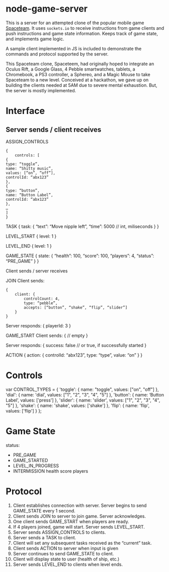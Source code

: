 node-game-server
================

This is a server for an attempted clone of the popular mobile game [Spaceteam](http://www.sleepingbeastgames.com/spaceteam/).  It uses `sockets.io` to receive instructions from game clients and push instructions and game state information.  Keeps track of game state, and implements game logic.

A sample client implemented in JS is included to demonstrate the commands and protocol supported by the server.

This Spaceteam clone, Spaceteem, had originally hoped to integrate an Oculus Rift, a Google Glass, 4 Pebble smartwatches, tablets, a Chromebook, a PS3 controller, a Sphereo, and a Magic Mouse to take Spaceteam to a new level.  Conceived at a hackathon, we gave up on building the clients needed at 5AM due to severe mental exhaustion.  But, the server is mostly implemented.

Interface
=========
Server sends / client receives
------------------------------
ASSIGN_CONTROLS

	{
		controls: [
	{
	type: “toggle”,
	name: “Shitty music”,
	values: [“on”, “off”],
	controlId: “abx123”
	},
	{
	type: “button”,
	name: “Button Label”,
	controlId: “abx123”
	},
	…
	]
	}

TASK
	{
		task: {
			“text”: “Move nipple left”,
			“time”: 5000				// int, miliseconds
		}
	}

LEVEL_START
	{
		level: 1
	}

LEVEL_END
	{
		level: 1
	}

GAME_STATE
	{
		state: {
			“health”: 100,
			“score”: 100,
			“players”: 4,
			“status”: “PRE_GAME”
		}
	}

Client sends / server receives

JOIN
Client sends:

	{
		client: {
			controlCount: 4,
			type: “pebble”,
			accepts: [“button”, “shake”, “flip”, “slider”]
		}
	}

Server responds:
	{
		playerId: 3
	}

GAME_START
Client sends:
	{
		// empty
	}

Server responds: 
	{
		success: false		// or true, if successfully started
	}

ACTION
	{
		action: {
			controlId: “abx123”,
			type: “type”,
			value: “on”
		}
	}

Controls
========
var CONTROL_TYPES = {
	'toggle': {
		name: "toggle",
		values: ["on", "off"]
	},
	'dial': {
		name: 'dial',
		values: ["1", "2", "3", "4", "5"]
	},
	'button': {
		name: ‘Button Label’,
		values: ['press']
	},
	'slider': {
		name: 'slider',
		values: ["1", "2", "3", "4", "5"]
	},
	'shake': {
		name: 'shake',
		values: ['shake']
	},
	'flip': {
		name: 'flip',
		values: ['flip']
	}
};

Game State
==========
status:
- PRE_GAME
- GAME_STARTED
- LEVEL_IN_PROGRESS
- INTERMISSION
health
score
players

Protocol
========
1. Client establishes connection with server.  Server begins to send GAME_STATE every 1 second.
2. Client sends JOIN to server to join game.   Server acknowledges.
3. One client sends GAME_START when players are ready.
4. If 4 players joined, game will start.  Server sends LEVEL_START.
5. Server sends ASSIGN_CONTROLS to clients.
6. Server sends a TASK to client.
7. Client will set any subsequent tasks received as the “current” task.
8. Client sends ACTION to server when input is given
9. Server continues to send GAME_STATE to client.
10. Client will display state to user (health of ship, etc.)
11. Server sends LEVEL_END to clients when level ends.
